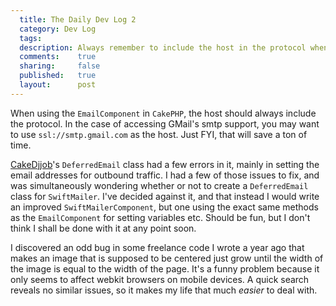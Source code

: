 ```yaml
---
  title: The Daily Dev Log 2
  category: Dev Log
  tags:
  description: Always remember to include the host in the protocol when using the EmailComponent
  comments:    true
  sharing:     false
  published:   true
  layout:      post
---
```


When using the `EmailComponent` in `CakePHP`, the host should always include the protocol. In the case of accessing GMail's smtp support, you may want to use `ssl://smtp.gmail.com` as the host. Just FYI, that will save a ton of time.

[CakeDjjob](https://github.com/josegonzalez/cake_djjob)'s `DeferredEmail` class had a few errors in it, mainly in setting the email addresses for outbound traffic. I had a few of those issues to fix, and was simultaneously wondering whether or not to create a `DeferredEmail` class for `SwiftMailer`. I've decided against it, and that instead I would write an improved `SwiftMailerComponent`, but one using the exact same methods as the `EmailComponent` for setting variables etc. Should be fun, but I don't think I shall be done with it at any point soon.

I discovered an odd bug in some freelance code I wrote a year ago that makes an image that is supposed to be centered just grow until the width of the image is equal to the width of the page. It's a funny problem because it only seems to affect webkit browsers on mobile devices. A quick search reveals no similar issues, so it makes my life that much _easier_ to deal with.
